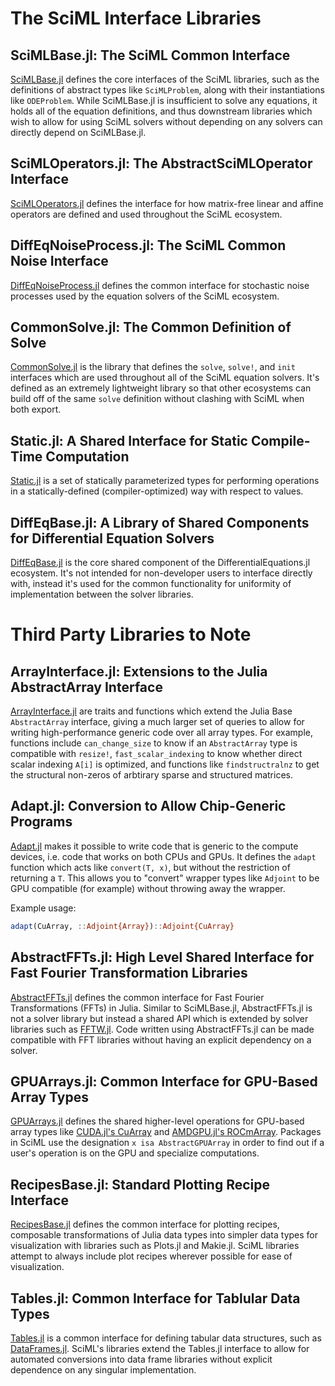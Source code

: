 # The SciML Interface Libraries

## SciMLBase.jl: The SciML Common Interface

[SciMLBase.jl](https://github.com/SciML/SciMLBase.jl) defines the core interfaces
of the SciML libraries, such as the definitions of abstract types like `SciMLProblem`,
along with their instantiations like `ODEProblem`. While SciMLBase.jl is insufficient
to solve any equations, it holds all of the equation definitions, and thus downstream
libraries which wish to allow for using SciML solvers without depending on any solvers
can directly depend on SciMLBase.jl.

## SciMLOperators.jl: The AbstractSciMLOperator Interface

[SciMLOperators.jl](https://github.com/SciML/SciMLOperators.jl) defines the interface
for how matrix-free linear and affine operators are defined and used throughout the
SciML ecosystem.

## DiffEqNoiseProcess.jl: The SciML Common Noise Interface

[DiffEqNoiseProcess.jl](https://github.com/SciML/DiffEqNoiseProcess.jl) defines the
common interface for stochastic noise processes used by the equation solvers of the
SciML ecosystem.

## CommonSolve.jl: The Common Definition of Solve

[CommonSolve.jl](https://github.com/SciML/CommonSolve.jl) is the library that defines
the `solve`, `solve!`, and `init` interfaces which are used throughout all of the SciML
equation solvers. It's defined as an extremely lightweight library so that other
ecosystems can build off of the same `solve` definition without clashing with SciML
when both export.

## Static.jl: A Shared Interface for Static Compile-Time Computation

[Static.jl](https://github.com/SciML/Static.jl) is a set of statically parameterized types
for performing operations in a statically-defined (compiler-optimized) way with respect
to values.

## DiffEqBase.jl: A Library of Shared Components for Differential Equation Solvers

[DiffEqBase.jl](https://github.com/SciML/DiffEqBase.jl) is the core shared component of the
DifferentialEquations.jl ecosystem. It's not intended for non-developer users to interface
directly with, instead it's used for the common functionality for uniformity of implementation
between the solver libraries.

# Third Party Libraries to Note

## ArrayInterface.jl: Extensions to the Julia AbstractArray Interface

[ArrayInterface.jl](https://github.com/JuliaArrays/ArrayInterface.jl) are traits and functions
which extend the Julia Base `AbstractArray` interface, giving a much larger set of queries
to allow for writing high-performance generic code over all array types. For example, functions
include `can_change_size` to know if an `AbstractArray` type is compatible with `resize!`,
`fast_scalar_indexing` to know whether direct scalar indexing `A[i]` is optimized, and functions
like `findstructralnz` to get the structural non-zeros of arbtirary sparse and structured matrices.

## Adapt.jl: Conversion to Allow Chip-Generic Programs

[Adapt.jl](https://github.com/JuliaGPU/Adapt.jl) makes it possible to write code that is generic
to the compute devices, i.e. code that works on both CPUs and GPUs. It defines the `adapt` function
which acts like `convert(T, x)`, but without the restriction of returning a `T`. This allows you to
"convert" wrapper types like `Adjoint` to be GPU compatible (for example) without throwing away the wrapper.

Example usage:

```julia
adapt(CuArray, ::Adjoint{Array})::Adjoint{CuArray}
```

## AbstractFFTs.jl: High Level Shared Interface for Fast Fourier Transformation Libraries

[AbstractFFTs.jl](https://github.com/JuliaMath/AbstractFFTs.jl) defines the common interface for
Fast Fourier Transformations (FFTs) in Julia. Similar to SciMLBase.jl, AbstractFFTs.jl is not a
solver library but instead a shared API which is extended by solver libraries such as
[FFTW.jl](https://github.com/JuliaMath/FFTW.jl). Code written using AbstractFFTs.jl can be made
compatible with FFT libraries without having an explicit dependency on a solver.

## GPUArrays.jl: Common Interface for GPU-Based Array Types

[GPUArrays.jl](https://github.com/JuliaGPU/GPUArrays.jl) defines the shared higher-level operations
for GPU-based array types like [CUDA.jl's CuArray](https://github.com/JuliaGPU/CUDA.jl) and
[AMDGPU.jl's ROCmArray](https://github.com/JuliaGPU/AMDGPU.jl). Packages in SciML use the designation
`x isa AbstractGPUArray` in order to find out if a user's operation is on the GPU and specialize
computations.

## RecipesBase.jl: Standard Plotting Recipe Interface

[RecipesBase.jl](https://github.com/JuliaPlots/RecipesBase.jl) defines the common interface for
plotting recipes, composable transformations of Julia data types into simpler data types for
visualization with libraries such as Plots.jl and Makie.jl. SciML libraries attempt to always
include plot recipes wherever possible for ease of visualization.

## Tables.jl: Common Interface for Tablular Data Types

[Tables.jl](https://github.com/JuliaData/Tables.jl) is a common interface for defining tabular data
structures, such as [DataFrames.jl](https://github.com/JuliaData/DataFrames.jl). SciML's libraries
extend the Tables.jl interface to allow for automated conversions into data frame libraries without
explicit dependence on any singular implementation.
